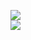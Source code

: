 [![](https://img.shields.io/badge/Made%20With-Github%20Spray-lightgrey.svg?style=for-the-badge&logo=github)](https://github.com/Annihil/github-spray#2089)  
[![](https://i.imgur.com/2DrTn0Z.gif)](https://github.com/Annihil/github-spray)